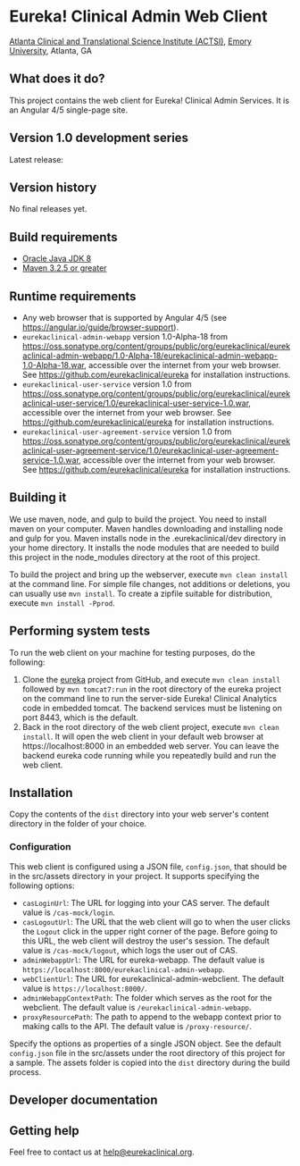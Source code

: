 # Eureka! Clinical Admin Web Client
[Atlanta Clinical and Translational Science Institute (ACTSI)](http://www.actsi.org), [Emory University](http://www.emory.edu), Atlanta, GA

## What does it do?
This project contains the web client for Eureka! Clinical
Admin Services. It is an Angular 4/5 single-page site.

## Version 1.0 development series
Latest release:

## Version history
No final releases yet.

## Build requirements
* [Oracle Java JDK 8](http://www.oracle.com/technetwork/java/javase/overview/index.html)
* [Maven 3.2.5 or greater](https://maven.apache.org)

## Runtime requirements
* Any web browser that is supported by Angular 4/5 (see
  https://angular.io/guide/browser-support).
* `eurekaclinical-admin-webapp` version 1.0-Alpha-18 from
  https://oss.sonatype.org/content/groups/public/org/eurekaclinical/eurekaclinical-admin-webapp/1.0-Alpha-18/eurekaclinical-admin-webapp-1.0-Alpha-18.war,
  accessible over the internet from your web browser. See
  https://github.com/eurekaclinical/eureka for installation instructions. 
* `eurekaclinical-user-service` version 1.0 from
  https://oss.sonatype.org/content/groups/public/org/eurekaclinical/eurekaclinical-user-service/1.0/eurekaclinical-user-service-1.0.war,
  accessible over the internet from your web browser. See
  https://github.com/eurekaclinical/eureka for installation instructions.
* `eurekaclinical-user-agreement-service` version 1.0 from
  https://oss.sonatype.org/content/groups/public/org/eurekaclinical/eurekaclinical-user-agreement-service/1.0/eurekaclinical-user-agreement-service-1.0.war,
  accessible over the internet from your web browser. See
  https://github.com/eurekaclinical/eureka for installation
  instructions.

## Building it
We use maven, node, and gulp to build the project. You need to install
maven on your computer. Maven handles downloading and installing node
and gulp for you. Maven installs node in the .eurekaclinical/dev
directory in your home directory. It installs the node modules that
are needed to build this project in the node_modules directory at the
root of this project.

To build the project and bring up the webserver, execute `mvn clean install` 
at the command line. For simple file changes, not additions or deletions, 
you can usually use `mvn install`. To create a zipfile suitable for
distribution, execute `mvn install -Pprod`.

## Performing system tests
To run the web client on your machine for testing purposes, do the
following:

1. Clone the [eureka](https://github.com/eurekaclinical/eurekaclinical-admin-webapp)
project from GitHub, and execute `mvn clean install`
followed by `mvn tomcat7:run` in the root directory of the eureka
project on the command line to run the server-side Eureka! Clinical
Analytics code in embedded tomcat. The backend services must be
listening on port 8443, which is the default.
2. Back in the root directory of the web client project, execute
`mvn clean install`. It will open the web client in your
default web browser at https://localhost:8000 in an embedded web
server. You can leave the backend eureka code running while you
repeatedly build and run the web client.

## Installation
Copy the contents of the `dist` directory into your web server's
content directory in the folder of your choice.

### Configuration
This web client is configured using a JSON file, `config.json`, that
should be in the src/assets directory in your project. It supports 
specifying the following options:
* `casLoginUrl`: The URL for logging into your CAS server. The default
  value is `/cas-mock/login`.
* `casLogoutUrl`: The URL that the web client will go to when the user
  clicks the `Logout` click in the upper right corner of the
  page. Before going to this URL, the web client will destroy the
  user's session. The default value is
  `/cas-mock/logout`, which logs the user out
  of CAS.
* `adminWebappUrl`: The URL for eureka-webapp. The default value is
  `https://localhost:8000/eurekaclinical-admin-webapp`.
* `webClientUrl`: The URL for eurekaclinical-admin-webclient. 
   The default value is `https://localhost:8000/`.
* `adminWebappContextPath`: The folder which serves as the root for 
   the webclient. The default value is `/eurekaclinical-admin-webapp`.
* `proxyResourcePath`: The path to append to the webapp context prior 
   to making calls to the API. The default value is `/proxy-resource/`.

Specify the options as properties of a single JSON object. See the
default `config.json` file in the src/assets under the root directory
of this project for a sample. The assets folder is copied into the `dist` 
directory during the build process.

## Developer documentation


## Getting help
Feel free to contact us at help@eurekaclinical.org.
